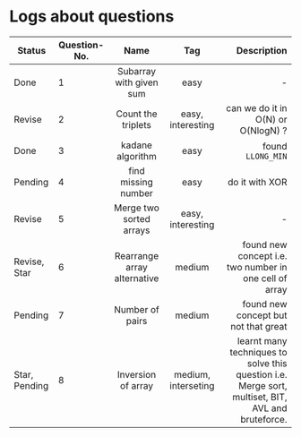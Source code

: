 # Logs about questions

| Status | Question-No.   |   Name   |      Tag      |  Description |
|-----------|----------|:-------------:|:-------------:|------:|
| Done | 1 | Subarray with given sum | easy | - |
| Revise | 2 | Count the triplets | easy, interesting | can we do it in O(N) or O(NlogN) ? |
| Done | 3 | kadane algorithm | easy | found `LLONG_MIN` |
| Pending | 4 | find missing number | easy | do it with XOR |
| Revise | 5  | Merge two sorted arrays | easy, interesting | - |
| Revise, Star | 6 | Rearrange array alternative | medium | found new concept i.e. two number in one cell of array |
| Pending | 7 | Number of pairs | medium | found new concept but not that great |
| Star, Pending | 8 | Inversion of array | medium, interseting | learnt many techniques to solve this question i.e. Merge sort, multiset, BIT, AVL and bruteforce. |
